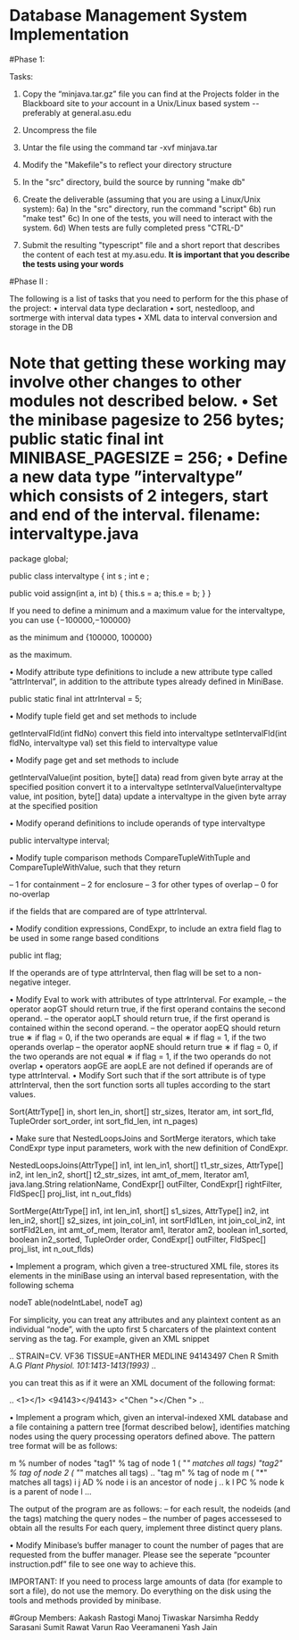 # Database Management System Implementation 

#Phase 1:

Tasks:
1) Copy the “minjava.tar.gz” file you can find at the Projects folder in the Blackboard site to *your* account in a Unix/Linux based system 
		-- preferably at general.asu.edu
2) Uncompress the file
3) Untar the file using the command
		tar -xvf minjava.tar
4) Modify the "Makefile"s to reflect your directory structure
5) In the "src" directory, build the source by running "make db"

6) Create the deliverable (assuming that you are using a Linux/Unix system):
6a) In the "src" directory, run the command "script"
6b) run "make test"
6c) In one of the tests, you will need to interact with the system.
6d) When tests are fully completed press "CTRL-D"

7) Submit the resulting "typescript" file and a short report that describes the content 
of each test at my.asu.edu. **It is important that you describe the tests using your words**

#Phase II :

The following is a list of tasks that you need to perform for the this phase of the project:
• interval data type declaration
• sort, nestedloop, and sortmerge with interval data types
• XML data to interval conversion and storage in the DB

Note that getting these working may involve other changes to other modules not described below.
• Set the minibase pagesize to 256 bytes;
public static final int MINIBASE_PAGESIZE = 256;
• Define a new data type ”intervaltype” which consists of 2 integers, start and end of the interval.
filename: intervaltype.java
=========================================================

package global;

public class intervaltype {
int s ;
int e ;

public void assign(int a, int b) {
this.s = a;
this.e = b;
}
}

If you need to define a minimum and a maximum value for the intervaltype, you can use
				{−100000,−100000}

as the minimum and
          			{100000, 100000}

as the maximum.

• Modify attribute type definitions to include a new attribute type called ”attrInterval”, in addition to the
attribute types already defined in MiniBase.

public static final int attrInterval = 5;

• Modify tuple field get and set methods to include

getIntervalFld(int fldNo)
convert this field into intervaltype
setIntervalFld(int fldNo, intervaltype val)
set this field to intervaltype value

• Modify page get and set methods to include

getIntervalValue(int position, byte[] data)
read from given byte array at the specified position convert
it to a intervaltype
setIntervalValue(intervaltype value, int position, byte[] data)
update a intervaltype in the given byte array at the specified
position

• Modify operand definitions to include operands of type intervaltype

public intervaltype interval;

• Modify tuple comparison methods CompareTupleWithTuple and CompareTupleWithValue, such that they
return

– 1 for containment
– 2 for enclosure
– 3 for other types of overlap
– 0 for no-overlap

if the fields that are compared are of type attrInterval.

• Modify condition expressions, CondExpr, to include an extra field flag to be used in some range based
conditions

public int flag;

If the operands are of type attrInterval, then flag will be set to a non-negative integer.

• Modify Eval to work with attributes of type attrInterval. For example,
– the operator aopGT should return true, if the first operand contains the second operand.
– the operator aopLT should return true, if the first operand is contained within the second operand.
– the operator aopEQ should return true
	∗ if flag = 0, if the two operands are equal
	∗ if flag = 1, if the two operands overlap
– the operator aopNE should return true
	∗ if flag = 0, if the two operands are not equal
	∗ if flag = 1, if the two operands do not overlap
• operators aopGE are aopLE are not defined if operands are of type attrInterval.
• Modify Sort such that if the sort attribute is of type attrInterval, then the sort function sorts all tuples
according to the start values.

Sort(AttrType[] in, short len_in, short[] str_sizes,
Iterator am, int sort_fld, TupleOrder sort_order,
int sort_fld_len, int n_pages)

• Make sure that NestedLoopsJoins and SortMerge iterators, which take CondExpr type input parameters,
work with the new definition of CondExpr.

NestedLoopsJoins(AttrType[] in1, int len_in1, short[] t1_str_sizes,
AttrType[] in2, int len_in2, short[] t2_str_sizes,
int amt_of_mem, Iterator am1, java.lang.String
relationName, CondExpr[] outFilter, CondExpr[]
rightFilter, FldSpec[] proj_list, int n_out_flds)

SortMerge(AttrType[] in1, int len_in1, short[] s1_sizes,
AttrType[] in2, int len_in2, short[] s2_sizes,
int join_col_in1, int sortFld1Len, int join_col_in2,
int sortFld2Len, int amt_of_mem,
Iterator am1, Iterator am2,
boolean in1_sorted, boolean in2_sorted,
TupleOrder order, CondExpr[] outFilter,
FldSpec[] proj_list, int n_out_flds)

• Implement a program, which given a tree-structured XML file, stores its elements in the miniBase using
an interval based representation, with the following schema

nodeT able(nodeIntLabel, nodeT ag)

For simplicity, you can treat any attributes and any plaintext content as an individual “node”, with the
upto first 5 charcaters of the plaintext content serving as the tag. For example, given an XML snippet

..
<Ref num="1" pos="SEQUENCE FROM N.A">
<Comment>STRAIN=CV. VF36</Comment>
<Comment>TISSUE=ANTHER</Comment>
<DB>MEDLINE</DB>
<MedlineID>94143497</MedlineID>
<Author>Chen R</Author>
<Author>Smith A.G</Author>
<Cite>Plant Physiol. 101:1413-1413(1993)</Cite>
</Ref>
..

you can treat this as if it were an XML document of the following format:

..
<Ref num="1" pos="SEQUENCE FROM N.A">
<num><1></1></num>
<pos><SEQUE></SEQUE></pos>
<Comment><STRAI></STRAI></Comment>
<Comment><TISSU></TISSU></Comment>
<DB><MEDLI></MEDLI></DB>
<MedlineID><94143></94143></MedlineID>
<Author><"Chen "></Chen "></Author>
<Author><Smith></Smith></Author>
<Cite><Plant></Plant></Cite>
</Ref>
..


• Implement a program which, given an interval-indexed XML database and a file containing a pattern tree
[format described below], identifies matching nodes using the query processing operators defined above.
The pattern tree format will be as follows:

m % number of nodes
"tag1" % tag of node 1 ( "*" matches all tags)
"tag2" % tag of node 2 ( "*" matches all tags)
..
"tag m" % tag of node m ( "*" matches all tags)
i j AD % node i is an ancestor of node j
..
k l PC % node k is a parent of node l
...

The output of the program are as follows:
– for each result, the nodeids (and the tags) matching the query nodes
– the number of pages accessesed to obtain all the results
For each query, implement three distinct query plans.

• Modify Minibase’s buffer manager to count the number of pages that are requested from the buffer
manager. Please see the seperate “pcounter instruction.pdf” file to see one way to achieve this.


IMPORTANT: If you need to process large amounts of data (for example to sort a file), do not use the memory.
Do everything on the disk using the tools and methods provided by minibase.

#Group Members:
Aakash Rastogi
Manoj Tiwaskar
Narsimha Reddy Sarasani
Sumit Rawat
Varun Rao Veeramaneni
Yash Jain
